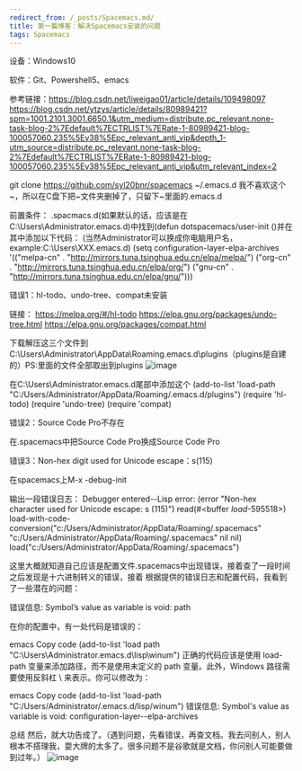```yaml
---
redirect_from: /_posts/Spacemacs.md/
title: 第一篇博客：解决Spacemacs安装的问题
tags: Spacemacs
---
```

设备：Windows10

软件：Git、Powershell5、emacs

参考链接：https://blog.csdn.net/liweigao01/article/details/109498097
	 https://blog.csdn.net/ytzys/article/details/80989421?spm=1001.2101.3001.6650.1&utm_medium=distribute.pc_relevant.none-task-blog-2%7Edefault%7ECTRLIST%7ERate-1-80989421-blog-100057060.235%5Ev38%5Epc_relevant_anti_vip&depth_1-utm_source=distribute.pc_relevant.none-task-blog-2%7Edefault%7ECTRLIST%7ERate-1-80989421-blog-100057060.235%5Ev38%5Epc_relevant_anti_vip&utm_relevant_index=2
	
git clone https://github.com/syl20bnr/spacemacs ~/.emacs.d
我不喜欢这个~，所以在C盘下把~文件夹删掉了，只留下~里面的.emacs.d

前置条件：
.spacmacs.d(如果默认的话，应该是在C:\Users\Administrator\.emacs.d)中找到(defun dotspacemacs/user-init ()并在其中添加以下代码：
(当然Administrator可以换成你电脑用户名，example:C:\Users\XXX\.emacs.d)
(setq configuration-layer-elpa-archives
    '(("melpa-cn" . "http://mirrors.tuna.tsinghua.edu.cn/elpa/melpa/")
      ("org-cn"   . "http://mirrors.tuna.tsinghua.edu.cn/elpa/org/")
      ("gnu-cn"   . "http://mirrors.tuna.tsinghua.edu.cn/elpa/gnu/")))

      
错误1：hl-todo、undo-tree、compat未安装

链接：
https://melpa.org/#/hl-todo
https://elpa.gnu.org/packages/undo-tree.html
https://elpa.gnu.org/packages/compat.html

下载解压这三个文件到C:\Users\Administrator\AppData\Roaming\.emacs.d\plugins（plugins是自建的）PS:里面的文件全部取出到plugins
![image](https://github.com/GuiltyMaz/guiltymaz.github.io/assets/106474168/307d2dc0-e02d-4756-97a1-1de6099f2231)

在C:\Users\Administrator\.emacs.d尾部中添加这个
(add-to-list 'load-path "C:/Users/Administrator/AppData/Roaming/.emacs.d/plugins")
(require 'hl-todo)
(require 'undo-tree)
(require 'compat)


错误2：Source Code Pro不存在

在.spacemacs中把Source Code Pro换成Source Code Pro


错误3：Non-hex digit used for Unicode escape：s(115)

在spacemacs上M-x -debug-init

输出一段错误日志：
Debugger entered--Lisp error: (error "Non-hex character used for Unicode escape: s (115)")
  read(#<buffer  *load*-595518>)
  load-with-code-conversion("c:/Users/Administrator/AppData/Roaming/.spacemacs" "c:/Users/Administrator/AppData/Roaming/.spacemacs" nil nil)
  load("c:/Users/Administrator/AppData/Roaming/.spacemacs")

  这里大概就知道自己应该是配置文件.spacemacs中出现错误，接着查了一段时间之后发现是十六进制转义的错误，接着
  根据提供的错误日志和配置代码，我看到了一些潜在的问题：

错误信息: Symbol’s value as variable is void: path

在你的配置中，有一处代码是错误的：

emacs
Copy code
(add-to-list 'load path "C:\Users\Administrator\.emacs.d\lisp\winum")
正确的代码应该是使用 load-path 变量来添加路径，而不是使用未定义的 path 变量。此外，Windows 路径需要使用反斜杠 \\ 来表示。你可以修改为：

emacs
Copy code
(add-to-list 'load-path "C:/Users/Administrator/.emacs.d/lisp/winum")
错误信息: Symbol's value as variable is void: configuration-layer--elpa-archives

总结
然后，就大功告成了。（遇到问题，先看错误，再查文档。我去问别人，别人根本不搭理我，耍大牌的太多了。很多问题不是谷歌就是文档，你问别人可能要做到过年。）
![image](https://github.com/GuiltyMaz/guiltymaz.github.io/assets/106474168/192324a2-6f0d-4021-89a5-aa2eee8c0ef5)


